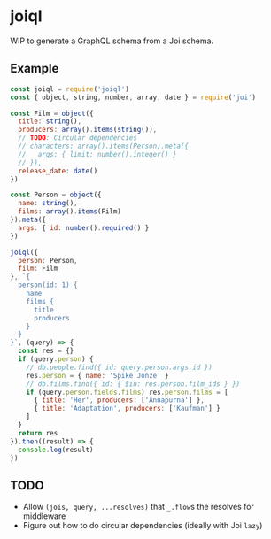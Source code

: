 # joiql

WIP to generate a GraphQL schema from a Joi schema.

## Example

````javascript
const joiql = require('joiql')
const { object, string, number, array, date } = require('joi')

const Film = object({
  title: string(),
  producers: array().items(string()),
  // TODO: Circular dependencies
  // characters: array().items(Person).meta({
  //   args: { limit: number().integer() }
  // }),
  release_date: date()
})

const Person = object({
  name: string(),
  films: array().items(Film)
}).meta({
  args: { id: number().required() }
})

joiql({
  person: Person,
  film: Film
}, `{
  person(id: 1) {
    name
    films {
      title
      producers
    }
  }
}`, (query) => {
  const res = {}
  if (query.person) {
    // db.people.find({ id: query.person.args.id })
    res.person = { name: 'Spike Jonze' }
    // db.films.find({ id: { $in: res.person.film_ids } })
    if (query.person.fields.films) res.person.films = [
      { title: 'Her', producers: ['Annapurna'] },
      { title: 'Adaptation', producers: ['Kaufman'] }
    ]
  }
  return res
}).then((result) => {
  console.log(result)
})
````

## TODO

* Allow `(jois, query, ...resolves)` that `_.flow`s the resolves for middleware
* Figure out how to do circular dependencies (ideally with Joi `lazy`)
